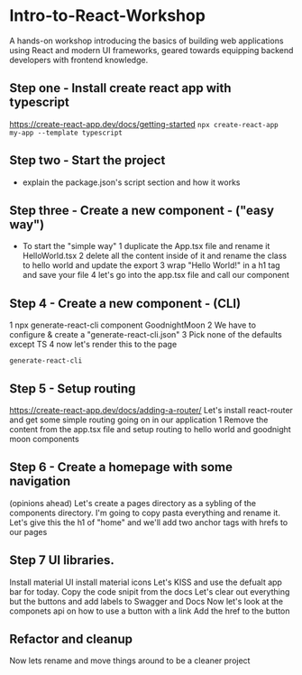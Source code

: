 # Intro-to-React-Workshop

A hands-on workshop introducing the basics of building web applications using React and modern UI frameworks, geared towards equipping backend developers with frontend knowledge.

## Step one - Install create react app with typescript

https://create-react-app.dev/docs/getting-started
`npx create-react-app my-app --template typescript`

## Step two - Start the project

- explain the package.json's script section and how it works

## Step three - Create a new component - ("easy way")

- To start the "simple way"
  1 duplicate the App.tsx file and rename it HelloWorld.tsx
  2 delete all the content inside of it and rename the class to hello world and update the export
  3 wrap "Hello World!" in a h1 tag and save your file
  4 let's go into the app.tsx file and call our component

## Step 4 - Create a new component - (CLI)

1 npx generate-react-cli component GoodnightMoon
2 We have to configure & create a "generate-react-cli.json"
3 Pick none of the defaults except TS
4 now let's render this to the page

`generate-react-cli`

## Step 5 - Setup routing

https://create-react-app.dev/docs/adding-a-router/
Let's install react-router and get some simple routing going on in our application
1 Remove the content from the app.tsx file and setup routing to hello world and goodnight moon components

## Step 6 - Create a homepage with some navigation

(opinions ahead)
Let's create a pages directory as a sybling of the components directory.
I'm going to copy pasta everything and rename it.
Let's give this the h1 of "home" and we'll add two anchor tags with hrefs to our pages

## Step 7 UI libraries.

Install material UI
install material icons
Let's KISS and use the defualt app bar for today.
Copy the code snipit from the docs
Let's clear out everything but the buttons and add labels to Swagger and Docs
Now let's look at the componets api on how to use a button with a link
Add the href to the button

## Refactor and cleanup

Now lets rename and move things around to be a cleaner project
